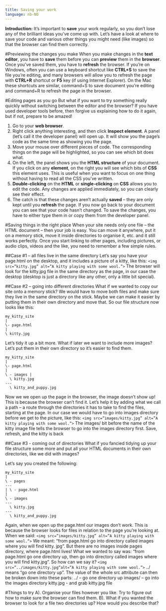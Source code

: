 ```yaml
---
title: Saving your work
language: nb-NO
---
```


__Introduction:__ It’s important to __save__ your work regularly, so you don’t lose any of the brilliant ideas you’ve come up with. Let’s have a look at where to save your code and various other things you might need (like images) so that the browser can find them correctly.

#Previewing the changes you make
When you make changes in the __text editor__, you have to __save__ them before you can __preview__ them in the __browser__. Once you’ve saved them, you have to __refresh__ the browser. If you’re on Windows, often you can use a keyboard shortcut like __CTRL+S__
to save the file you’re editing, and many browsers will allow you to refresh the page with __CTRL+R__ shortcut or __F5__ key (if using Internet Explorer). On the Mac these shortcuts are similar, command+S to save document you’re editing and command+R to refresh the page in the browser.

#Editing pages as you go
But what if you want to try something really quickly without switching between the editor and the browser? If you have used developer tools before, then forgive us explaining how to do it again, but if not, prepare to be amazed!

1. Go to your __web browser__.
2. Right click anything interesting, and then click __Inspect element__. A panel (let’s call it the developer panel) will open up. It will show you the page’s code as the same time as showing you the page.
3. Move your mouse over different pieces of code. The corresponding things on the page will be highlighted, so you can see which bit does what.
4. On the left, the panel shows you the __HTML structure__ of your document. If you click on any __element__, on the right you will see which bits of __CSS__ this element uses. This is useful when you want to focus on one thing without having to read all the CSS you’ve written.
5. __Double-clicking__ on the __HTML__ or __single-clicking__ on __CSS__ allows you to edit the code. Any changes are applied immediately, so you can clearly see their effect.
6. The catch is that these changes aren’t actually __saved__ – they are only kept until you __refresh__ the page. If you now go back to your document you can see that your code hasn’t changed. To save the changes, you have to either type them in or copy them from the developer panel.

#Saving things in the right place
When your site needs only one file – the HTML document – then your job is easy. You can move it anywhere, put it on a memory stick, move it inside directories to organise it, etc. and it still works perfectly. Once you start linking to other pages, including pictures, or audio clips, videos and the like, you need to remember a few simple rules.

##Case #1 – all files live in the same directory
Let’s say you have your page.html on the desktop, and it includes a picture of a kitty, like this:
`<img src=”kitty.jpg” alt=”A kitty playing with some wool.”>`
The browser will look for the kitty.jpg file in the same directory as the page, in our case
the desktop (desktop is just a directory like any other, only a little bit special).

##Case #2 – going into different directories
What if we wanted to copy our site onto a memory stick? We would have to move both files and make sure they live in the same directory on the stick. Maybe we can make it easier by putting them in their own directory and move that. So our file structure now looks like this:

```
my_kitty_site
|
\- page.html
|
\ kitty.jpg
```

Let’s tidy it up a bit more. What if later we want to include more images? Let’s put them in their own directory so it’s easier to find them.
```
my_kitty_site
|
\- page.html
|
\ - images |
  \ kitty.jpg
---
  \ kitty_and_puppy.jpg
```


Now we we open up the page in the browser, the image doesn’t show up! This is because the browser can’t find it. Let’s help it by adding what we call a path – a route through the directories it has to take to find the files, starting at the page. In our case we would have to go into images directory before we get to the picture, like this:
`<img src=”images/kitty.jpg” alt=”A kitty playing with some wool.”>`
The images/ bit before the name of the kitty image file tells the browser to go into the
images directory first. Save, refresh, and the kitty is back

##Case #3 - coming out of directories
What if you fancied tidying up your file structure some more and put all your HTML documents in their own directories, like we did with images?

Let’s say you created the following:

```
my_kitty_site
|
\ - pages
---
| \ - page.html
|
\ - images
---
  \ kitty.jpg
---
  \ kitty_and_puppy.jpg
```

Again, when we open up the page.html our images don’t work. This is because the browser looks for files in relation to the page you’re looking at. When we said:
`<img src=”images/kitty.jpg” alt=”A kitty playing with some wool.”>`
We meant: “from page.html go into directory called images where you will find kitty. jpg”. But there are no images inside pages directory, where page.html lives! What we wanted to say was: “from page.html go one directory up, then go into directory called images where you will find kitty.jpg”. So how can we say it?
`<img src=”../images/kitty.jpg”alt=”A kitty playing with some wool.”>`
../ means “go one directory up”. The value of the whole src attribute can then be broken down into these parts:
../ – go one directory up images/ – go into the images directory kitty.jpg - and grab kitty.jpg file

#Things to try
A). Organise your files however you like. Try to figure out how to make sure the browser can find them.
B). What if you wanted the browser to look for a file two directories up? How would you describe that?
